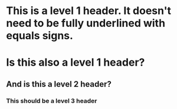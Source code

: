 This is a level 1 header. It doesn't need to be fully underlined with equals signs.
=================

# Is this also a level 1 header?

## And is this a level 2 header?

### This should be a level 3 header
